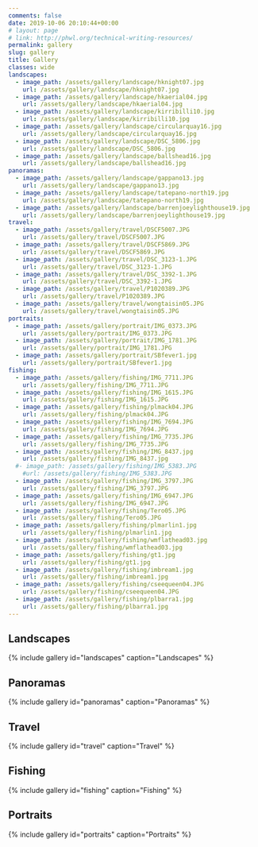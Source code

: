 ```yaml
---
comments: false
date: 2019-10-06 20:10:44+00:00
# layout: page
# link: http://phwl.org/technical-writing-resources/
permalink: gallery
slug: gallery
title: Gallery
classes: wide
landscapes:
  - image_path: /assets/gallery/landscape/hknight07.jpg
    url: /assets/gallery/landscape/hknight07.jpg
  - image_path: /assets/gallery/landscape/hkaerial04.jpg
    url: /assets/gallery/landscape/hkaerial04.jpg
  - image_path: /assets/gallery/landscape/kirribilli10.jpg
    url: /assets/gallery/landscape/kirribilli10.jpg
  - image_path: /assets/gallery/landscape/circularquay16.jpg
    url: /assets/gallery/landscape/circularquay16.jpg
  - image_path: /assets/gallery/landscape/DSC_5806.jpg
    url: /assets/gallery/landscape/DSC_5806.jpg
  - image_path: /assets/gallery/landscape/ballshead16.jpg
    url: /assets/gallery/landscape/ballshead16.jpg
panoramas:
  - image_path: /assets/gallery/landscape/gappano13.jpg
    url: /assets/gallery/landscape/gappano13.jpg
  - image_path: /assets/gallery/landscape/tatepano-north19.jpg
    url: /assets/gallery/landscape/tatepano-north19.jpg
  - image_path: /assets/gallery/landscape/barrenjoeylighthouse19.jpg
    url: /assets/gallery/landscape/barrenjoeylighthouse19.jpg
travel:
  - image_path: /assets/gallery/travel/DSCF5007.JPG
    url: /assets/gallery/travel/DSCF5007.JPG
  - image_path: /assets/gallery/travel/DSCF5869.JPG
    url: /assets/gallery/travel/DSCF5869.JPG
  - image_path: /assets/gallery/travel/DSC_3123-1.JPG
    url: /assets/gallery/travel/DSC_3123-1.JPG
  - image_path: /assets/gallery/travel/DSC_3392-1.JPG
    url: /assets/gallery/travel/DSC_3392-1.JPG
  - image_path: /assets/gallery/travel/P1020389.JPG
    url: /assets/gallery/travel/P1020389.JPG
  - image_path: /assets/gallery/travel/wongtaisin05.JPG
    url: /assets/gallery/travel/wongtaisin05.JPG
portraits:
  - image_path: /assets/gallery/portrait/IMG_0373.JPG
    url: /assets/gallery/portrait/IMG_0373.JPG
  - image_path: /assets/gallery/portrait/IMG_1781.JPG
    url: /assets/gallery/portrait/IMG_1781.JPG
  - image_path: /assets/gallery/portrait/SBfever1.jpg
    url: /assets/gallery/portrait/SBfever1.jpg
fishing:
  - image_path: /assets/gallery/fishing/IMG_7711.JPG
    url: /assets/gallery/fishing/IMG_7711.JPG
  - image_path: /assets/gallery/fishing/IMG_1615.JPG
    url: /assets/gallery/fishing/IMG_1615.JPG
  - image_path: /assets/gallery/fishing/plmack04.JPG
    url: /assets/gallery/fishing/plmack04.JPG
  - image_path: /assets/gallery/fishing/IMG_7694.JPG
    url: /assets/gallery/fishing/IMG_7694.JPG
  - image_path: /assets/gallery/fishing/IMG_7735.JPG
    url: /assets/gallery/fishing/IMG_7735.JPG
  - image_path: /assets/gallery/fishing/IMG_8437.jpg
    url: /assets/gallery/fishing/IMG_8437.jpg
  #- image_path: /assets/gallery/fishing/IMG_5383.JPG
    #url: /assets/gallery/fishing/IMG_5383.JPG
  - image_path: /assets/gallery/fishing/IMG_3797.JPG
    url: /assets/gallery/fishing/IMG_3797.JPG
  - image_path: /assets/gallery/fishing/IMG_6947.JPG
    url: /assets/gallery/fishing/IMG_6947.JPG
  - image_path: /assets/gallery/fishing/Tero05.JPG
    url: /assets/gallery/fishing/Tero05.JPG
  - image_path: /assets/gallery/fishing/plmarlin1.jpg
    url: /assets/gallery/fishing/plmarlin1.jpg
  - image_path: /assets/gallery/fishing/wmflathead03.jpg
    url: /assets/gallery/fishing/wmflathead03.jpg
  - image_path: /assets/gallery/fishing/gt1.jpg
    url: /assets/gallery/fishing/gt1.jpg
  - image_path: /assets/gallery/fishing/imbream1.jpg
    url: /assets/gallery/fishing/imbream1.jpg
  - image_path: /assets/gallery/fishing/cseequeen04.JPG
    url: /assets/gallery/fishing/cseequeen04.JPG
  - image_path: /assets/gallery/fishing/plbarra1.jpg
    url: /assets/gallery/fishing/plbarra1.jpg
---
```


## Landscapes
{% include gallery id="landscapes" caption="Landscapes" %}

## Panoramas
{% include gallery id="panoramas" caption="Panoramas" %}

## Travel
{% include gallery id="travel" caption="Travel" %}

## Fishing
{% include gallery id="fishing" caption="Fishing" %}

## Portraits
{% include gallery id="portraits" caption="Portraits" %}
